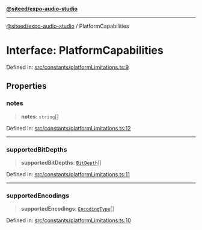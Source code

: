 [**@siteed/expo-audio-studio**](../README.md)

***

[@siteed/expo-audio-studio](../README.md) / PlatformCapabilities

# Interface: PlatformCapabilities

Defined in: [src/constants/platformLimitations.ts:9](https://github.com/deeeed/expo-audio-stream/blob/cf134fc47969a1847375db6ab9d66bb0b73aabc3/packages/expo-audio-studio/src/constants/platformLimitations.ts#L9)

## Properties

### notes

> **notes**: `string`[]

Defined in: [src/constants/platformLimitations.ts:12](https://github.com/deeeed/expo-audio-stream/blob/cf134fc47969a1847375db6ab9d66bb0b73aabc3/packages/expo-audio-studio/src/constants/platformLimitations.ts#L12)

***

### supportedBitDepths

> **supportedBitDepths**: [`BitDepth`](../type-aliases/BitDepth.md)[]

Defined in: [src/constants/platformLimitations.ts:11](https://github.com/deeeed/expo-audio-stream/blob/cf134fc47969a1847375db6ab9d66bb0b73aabc3/packages/expo-audio-studio/src/constants/platformLimitations.ts#L11)

***

### supportedEncodings

> **supportedEncodings**: [`EncodingType`](../type-aliases/EncodingType.md)[]

Defined in: [src/constants/platformLimitations.ts:10](https://github.com/deeeed/expo-audio-stream/blob/cf134fc47969a1847375db6ab9d66bb0b73aabc3/packages/expo-audio-studio/src/constants/platformLimitations.ts#L10)
